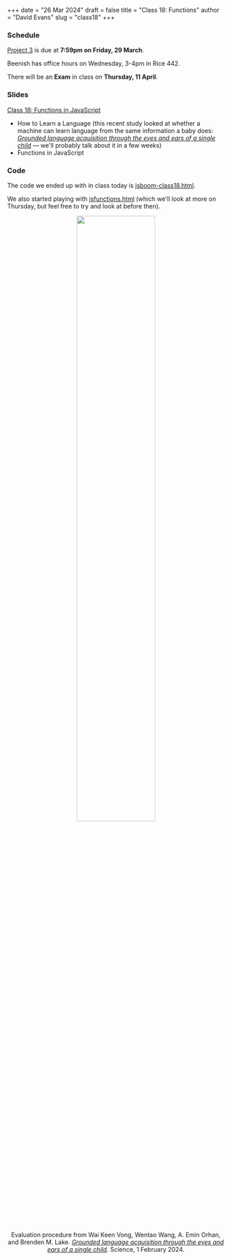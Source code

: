 +++
date = "26 Mar 2024"
draft = false
title = "Class 18: Functions"
author = "David Evans"
slug = "class18"
+++

### Schedule

[Project 3](/project3) is due at **7:59pm on Friday, 29 March**.

Beenish has office hours on Wednesday, 3-4pm in Rice 442.

There will be an **Exam** in class on **Thursday, 11 April**.

### Slides

[Class 18: Functions in JavaScript](https://www.dropbox.com/scl/fi/t5izdllpf2a2qp4q6j1dh/cs1010-class18.pdf?rlkey=33qggrrkhxadlhlmir8aitkl7&dl=0)

- How to Learn a Language (this recent study looked at whether a machine can learn language from the same information a baby does: [_Grounded language acquisition through the eyes and ears of a single child_](https://www.science.org/doi/10.1126/science.adi1374) &mdash; we'll probably talk about it in a few weeks)
- Functions in JavaScript

### Code

The code we ended up with in class today is [jsboom-class18.html](/jsboom-class18.html).

We also started playing with [jsfunctions.html](/jsfunctions.html) (which we'll look at more on Thursday, but feel free to try and look at before then).

<center>

<img width=60% src="https://www.science.org/cms/10.1126/science.adi1374/asset/01c4632e-4a31-417f-b9b0-0be5a2b6e5da/assets/images/large/science.adi1374-f1.jpg"></img><br>

Evaluation procedure from Wai Keen Vong, Wentao Wang, A. Emin Orhan, and Brenden M. Lake. [_Grounded language acquisition through the eyes and ears of a single child_](https://www.science.org/doi/10.1126/science.adi1374). Science, 1 February 2024.

</center>


